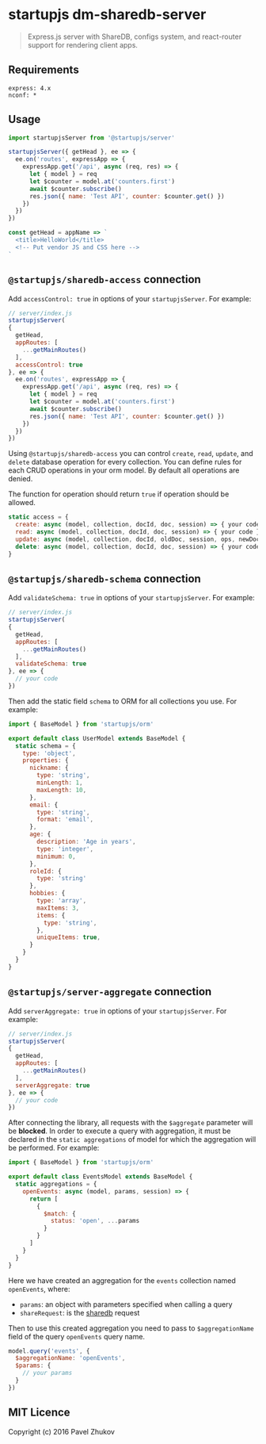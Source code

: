 # startupjs dm-sharedb-server

> Express.js server with ShareDB, configs system, and react-router support for rendering client apps.

## Requirements

```
express: 4.x
nconf: *
```

## Usage

```js
import startupjsServer from '@startupjs/server'

startupjsServer({ getHead }, ee => {
  ee.on('routes', expressApp => {
    expressApp.get('/api', async (req, res) => {
      let { model } = req
      let $counter = model.at('counters.first')
      await $counter.subscribe()
      res.json({ name: 'Test API', counter: $counter.get() })
    })
  })
})

const getHead = appName => `
  <title>HelloWorld</title>
  <!-- Put vendor JS and CSS here -->
`
```

## `@startupjs/sharedb-access` connection

Add `accessControl: true` in options of your `startupjsServer`. For example:

```js
// server/index.js
startupjsServer(
{
  getHead,
  appRoutes: [
    ...getMainRoutes()
  ],
  accessControl: true
}, ee => {
  ee.on('routes', expressApp => {
    expressApp.get('/api', async (req, res) => {
      let { model } = req
      let $counter = model.at('counters.first')
      await $counter.subscribe()
      res.json({ name: 'Test API', counter: $counter.get() })
    })
  })
})
```

Using `@startupjs/sharedb-access` you can control `create`, `read`, `update`, and `delete` database operation for every collection. You can define rules for each CRUD operations in your orm model. By default all operations are denied.

The function for operation should return `true` if operation should be allowed.

```js
static access = {
  create: async (model, collection, docId, doc, session) => { your code },
  read: async (model, collection, docId, doc, session) => { your code },
  update: async (model, collection, docId, oldDoc, session, ops, newDoc) => { your code },
  delete: async (model, collection, docId, doc, session) => { your code }
}
```

## `@startupjs/sharedb-schema` connection

Add `validateSchema: true` in options of your `startupjsServer`. For example:

```js
// server/index.js
startupjsServer(
{
  getHead,
  appRoutes: [
    ...getMainRoutes()
  ],
  validateSchema: true
}, ee => {
  // your code
})
```

Then add the static field `schema` to ORM for all collections you use. For example:

```js
import { BaseModel } from 'startupjs/orm'

export default class UserModel extends BaseModel {
  static schema = {
    type: 'object',
    properties: {
      nickname: {
        type: 'string',
        minLength: 1,
        maxLength: 10,
      },
      email: {
        type: 'string',
        format: 'email',
      },
      age: {
        description: 'Age in years',
        type: 'integer',
        minimum: 0,
      },
      roleId: {
        type: 'string'
      },
      hobbies: {
        type: 'array',
        maxItems: 3,
        items: {
          type: 'string',
        },
        uniqueItems: true,
      }
    }
  }
}
```

## `@startupjs/server-aggregate` connection

Add `serverAggregate: true` in options of your `startupjsServer`. For example:

```js
// server/index.js
startupjsServer(
{
  getHead,
  appRoutes: [
    ...getMainRoutes()
  ],
  serverAggregate: true
}, ee => {
  // your code
})
```

After connecting the library, all requests with the `$aggregate` parameter will be **blocked**. In order to execute a query with aggregation, it must be declared in the `static aggregations` of model for which the aggregation will be performed. For example:

```js
import { BaseModel } from 'startupjs/orm'

export default class EventsModel extends BaseModel {
  static aggregations = {
    openEvents: async (model, params, session) => {
      return [
        {
          $match: {
            status: 'open', ...params
          }
        }
      ]
    }
  }
}
```

Here we have created an aggregation for the `events` collection named `openEvents`, where:
* `params`: an object with parameters specified when calling a query
* `shareRequest`: is the [sharedb](https://share.github.io/sharedb/) request

Then to use this created aggregation you need to pass to `$aggregationName` field of the query `openEvents` query name.

```js
model.query('events', {
  $aggregationName: 'openEvents',
  $params: {
    // your params
  }
})
```

## MIT Licence

Copyright (c) 2016 Pavel Zhukov

